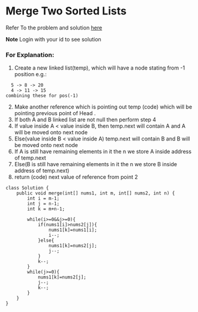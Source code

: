 # Merge Two Sorted Lists
Refer To the problem and solution [here](https://leetcode.com/problems/merge-sorted-array/description/?envType=study-plan-v2&envId=top-interview-150)

**Note** Login with your id to see solution

### For Explanation:
1. Create a new linked list(temp), which will have a node stating from -1 position e.g.:  
``````
  5 -> 8 -> 20 
  4 -> 11 -> 15
combining these for pos(-1)
``````

2. Make another reference which is pointing out temp (code) which will be pointing previous point of Head .
3. If both A and B linked list are not null then perform step 4
4. If value inside A < value inside B, then temp.next will contain A and A will be moved onto next node
5. Else(value inside B < value inside A) temp.next will contain B and B will be moved onto next node
6. If A is still have remaining elements in it the n we store A inside address of temp.next
7. Else(B is still have remaining elements in it the n we store B inside address of temp.next)
8. return (code) next value of reference from point 2


```
class Solution {
    public void merge(int[] nums1, int m, int[] nums2, int n) {
        int i = m-1;
        int j = n-1;
        int k = m+n-1;

        while(i>=0&&j>=0){
            if(nums1[i]>nums2[j]){
                nums1[k]=nums1[i];
                i--;
            }else{
                nums1[k]=nums2[j];
                j--;
            }
            k--;
        }
        while(j>=0){
            nums1[k]=nums2[j];
            j--;
            k--;
        }
    }
}
```